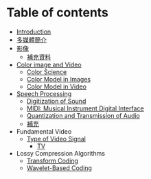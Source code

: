 # Table of contents

* [Introduction](README.md)
* [多媒體簡介](duo-mei-ti-jian-jie.md)
* [影像](ying-xiang/README.md)
  * [補充資料](ying-xiang/bu-chong-zi-liao.md)
* [Color image and Video](color-image-and-video/README.md)
  * [Color Science](color-image-and-video/color-science.md)
  * [Color Model in Images](color-image-and-video/color-model-in-images.md)
  * [Color Model in Video](color-image-and-video/color-model-in-video.md)
* [Speech Processing](speech-processing/README.md)
  * [Digitization of Sound](speech-processing/digitization-of-sound.md)
  * [MIDI: Musical Instrument Digital Interface](speech-processing/midi-musical-instrument-digital-interface.md)
  * [Quantization and Transmission of Audio](speech-processing/quantization-and-transmission-of-audio.md)
  * [補充](speech-processing/bu-chong.md)
* Fundamental Video
  * [Type of Video Signal](untitled/type-of-video-signal/README.md)
    * [TV](untitled/type-of-video-signal/chroma-subsampling.md)
* Lossy Compression Algorithms
  * [Transform Coding](lossy-compression-algorithms/transform-coding.md)
  * [Wavelet-Based Coding](lossy-compression-algorithms/untitled.md)

